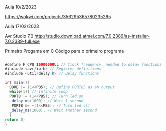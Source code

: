 
Aula 10/2/2023

https://wokwi.com/projects/356295365780235265


Aula 17/02/2023

Avr Studio 7.0
http://studio.download.atmel.com/7.0.2389/as-installer-7.0.2389-full.exe

Primeiro Progama em C
Código para o primeiro programa
```java

#define F_CPU 16000000UL // Clock frequency, needed to delay functions
#include <avr/io.h> // Register definitions
#include <util/delay.h> // Delay functions

int main(){
  DDRB |= (1<<PB5); // Define PORTB5 as an output
  while(1){ // Infinite loop
  PORTB |= (1<<PB5); // Turn led on
  _delay_ms(1000); // Wait 1 second
   PORTB &= ~(1<<PB5); // Turn led off
  _delay_ms(1000); // Wait another second
  }
return 0;
}
```
